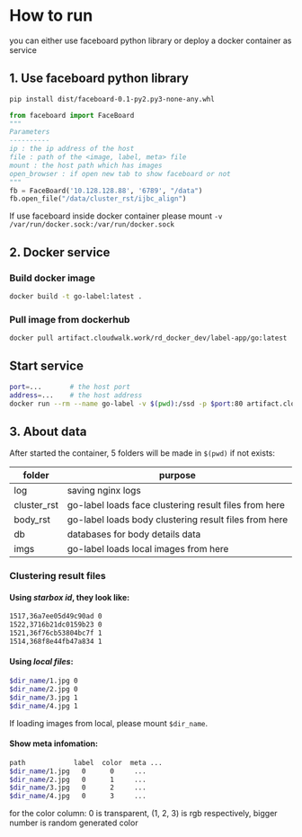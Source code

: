 # How to run 

you can either use faceboard python library or deploy a docker container as service 


## 1. Use faceboard python library
```bash
pip install dist/faceboard-0.1-py2.py3-none-any.whl
```

```python
from faceboard import FaceBoard
"""
Parameters
----------
ip : the ip address of the host
file : path of the <image, label, meta> file
mount : the host path which has images
open_browser : if open new tab to show faceboard or not
"""
fb = FaceBoard('10.128.128.88', '6789', "/data")
fb.open_file("/data/cluster_rst/ijbc_align")

```
If use faceboard inside docker container please mount ```-v /var/run/docker.sock:/var/run/docker.sock``` 

## 2. Docker service
### Build docker image

```bash
docker build -t go-label:latest .
```

### Pull image from dockerhub

```bash
docker pull artifact.cloudwalk.work/rd_docker_dev/label-app/go:latest
```

## Start service

```bash
port=...       # the host port
address=...    # the host address 
docker run --rm --name go-label -v $(pwd):/ssd -p $port:80 artifact.cloudwalk.work/rd_docker_dev/label-app/go:latest $address:$port /ssd
```

## 3. About data

After started the container, 5 folders will be made in `$(pwd)` if not exists:

**folder** | **purpose**
--- | ---
log | saving nginx logs
cluster_rst | go-label loads face clustering result files from here
body_rst | go-label loads body clustering result files from here
db | databases for body details data 
imgs | go-label loads local images from here

### Clustering result files
#### Using ***starbox id***, they look like:
```bash
1517,36a7ee05d49c90ad 0
1522,3716b21dc0159b23 0
1521,36f76cb53804bc7f 1
1514,368f8e44fb47a834 1
```
#### Using ***local files***:
```bash
$dir_name/1.jpg 0
$dir_name/2.jpg 0
$dir_name/3.jpg 1
$dir_name/4.jpg 1
```
If loading images from local, please mount `$dir_name`.

#### Show meta infomation:
```bash
path            label  color  meta ...
$dir_name/1.jpg   0      0     ...
$dir_name/2.jpg   0      1     ...
$dir_name/3.jpg   0      2     ...
$dir_name/4.jpg   0      3     ...
```
for the color column:
0 is transparent, (1, 2, 3) is rgb respectively, bigger number is random generated color